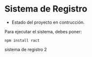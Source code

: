 <h1> Sistema de Registro</h1>

- Estado del proyecto en contrucción.
  
Para ejecutar el sistema, debes poner:

```npm install ract``` 

sistema de registro 2
